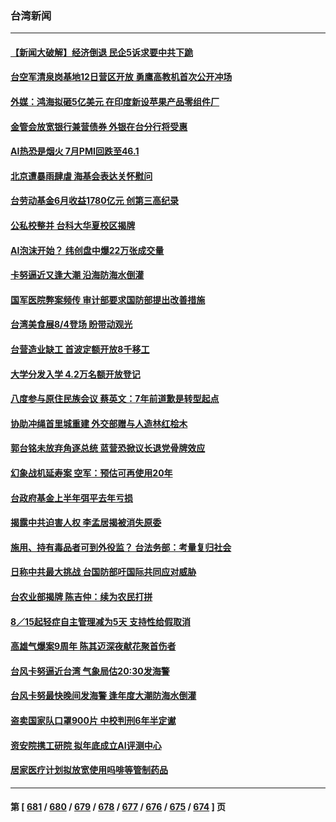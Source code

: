 ### 台湾新闻
---
#### [【新闻大破解】经济倒退 民企5诉求要中共下跪](../../pages/ncid1349361/n14045587.md) 
#### [台空军清泉岗基地12日营区开放 勇鹰高教机首次公开冲场](../../pages/ncid1349361/n14045837.md) 
#### [外媒：鸿海拟砸5亿美元 在印度新设苹果产品零组件厂](../../pages/ncid1349361/n14045870.md) 
#### [金管会放宽银行兼营债券 外银在台分行将受惠](../../pages/ncid1349361/n14045860.md) 
#### [AI热恐是烟火 7月PMI回跌至46.1](../../pages/ncid1349361/n14045865.md) 
#### [北京遭暴雨肆虐 海基会表达关怀慰问](../../pages/ncid1349361/n14045894.md) 
#### [台劳动基金6月收益1780亿元  创第三高纪录](../../pages/ncid1349361/n14045873.md) 
#### [公私校整并 台科大华夏校区揭牌](../../pages/ncid1349361/n14045874.md) 
#### [AI泡沫开始？ 纬创盘中爆22万张成交量](../../pages/ncid1349361/n14045877.md) 
#### [卡努逼近又逢大潮 沿海防海水倒灌](../../pages/ncid1349361/n14045879.md) 
#### [国军医院弊案频传 审计部要求国防部提出改善措施](../../pages/ncid1349361/n14045834.md) 
#### [台湾美食展8/4登场 盼带动观光](../../pages/ncid1349361/n14045880.md) 
#### [台营造业缺工 首波定额开放8千移工](../../pages/ncid1349361/n14045886.md) 
#### [大学分发入学 4.2万名额开放登记](../../pages/ncid1349361/n14045885.md) 
#### [八度参与原住民族会议 蔡英文：7年前道歉是转型起点](../../pages/ncid1349361/n14045839.md) 
#### [协助冲绳首里城重建 外交部赠与人造林红桧木](../../pages/ncid1349361/n14045841.md) 
#### [郭台铭未放弃角逐总统 蓝营恐掀议长退党骨牌效应](../../pages/ncid1349361/n14045838.md) 
#### [幻象战机延寿案 空军：预估可再使用20年](../../pages/ncid1349361/n14045836.md) 
#### [台政府基金上半年弭平去年亏损](../../pages/ncid1349361/n14045828.md) 
#### [揭露中共迫害人权 李孟居揭被消失原委](../../pages/ncid1349361/n14045823.md) 
#### [施用、持有毒品者可到外役监？ 台法务部：考量复归社会](../../pages/ncid1349361/n14045825.md) 
#### [日称中共最大挑战 台国防部吁国际共同应对威胁](../../pages/ncid1349361/n14045824.md) 
#### [台农业部揭牌 陈吉仲：续为农民打拼](../../pages/ncid1349361/n14045779.md) 
#### [8／15起轻症自主管理减为5天 支持性给假取消](../../pages/ncid1349361/n14045819.md) 
#### [高雄气爆案9周年 陈其迈深夜献花聚首伤者](../../pages/ncid1349361/n14045770.md) 
#### [台风卡努逼近台湾 气象局估20:30发海警](../../pages/ncid1349361/n14045743.md) 
#### [台风卡努最快晚间发海警 逢年度大潮防海水倒灌](../../pages/ncid1349361/n14045619.md) 
#### [盗卖国家队口罩900片 中校判刑6年半定谳](../../pages/ncid1349361/n14045240.md) 
#### [资安院携工研院 拟年底成立AI评测中心](../../pages/ncid1349361/n14045260.md) 
#### [居家医疗计划拟放宽使用吗啡等管制药品](../../pages/ncid1349361/n14045264.md) 

---
#### 第 [ [681](./681.md) / [680](./680.md) / [679](./679.md) / [678](./678.md) / [677](./677.md) / [676](./676.md) / [675](./675.md) / [674](./674.md) ] 页
